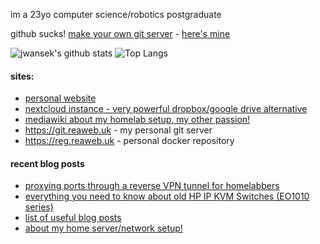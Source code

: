 im a 23yo computer science/robotics postgraduate

github sucks! [make your own git server](https://git.sr.ht/~heckyel/gitolite-cgit-docker) - [here's mine](https://git.reaweb.uk)

![jwansek's github stats](https://github-readme-stats.vercel.app/api?username=jwansek&show_icons=true&title_color=fff&icon_color=79ff97&theme=dracula&count_private=true)
![Top Langs](https://github-readme-stats.vercel.app/api/top-langs/?username=jwansek&layout=compact&theme=dracula&count_private=true)

#### sites:
 - [personal website](https://eda.gay)
 - [nextcloud instance - very powerful dropbox/google drive alternative](https://nc.eda.gay)
 - [mediawiki about my homelab setup, my other passion!](https://wiki.eda.gay)
 - https://git.reaweb.uk - my personal git server
 - https://reg.reaweb.uk - personal docker repository
 
 #### recent blog posts

 - [proxying ports through a reverse VPN tunnel for homelabbers](https://eda.gay/thought?id=22)
 - [everything you need to know about old HP IP KVM Switches (EO1010 series)](https://eda.gay/thought?id=18)
 - [list of useful blog posts](https://eda.gay/thought?id=20)
 - [about my home server/network setup!](https://eda.gay/thought?id=5)
